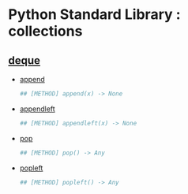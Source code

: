 Python Standard Library : collections
=====================================

[deque](https://docs.python.org/3/library/collections.html#collections.deque)
-------
- [append](https://docs.python.org/3/library/collections.html#collections.deque.append)
    ```python
    ## [METHOD] append(x) -> None
    ```
- [appendleft](https://docs.python.org/3/library/collections.html#collections.deque.appendleft)
    ```python
    ## [METHOD] appendleft(x) -> None
    ```
- [pop](https://docs.python.org/3/library/collections.html#collections.deque.pop)
    ```python
    ## [METHOD] pop() -> Any
    ```
- [popleft](https://docs.python.org/3/library/collections.html#collections.deque.popleft)
    ```python
    ## [METHOD] popleft() -> Any
    ```